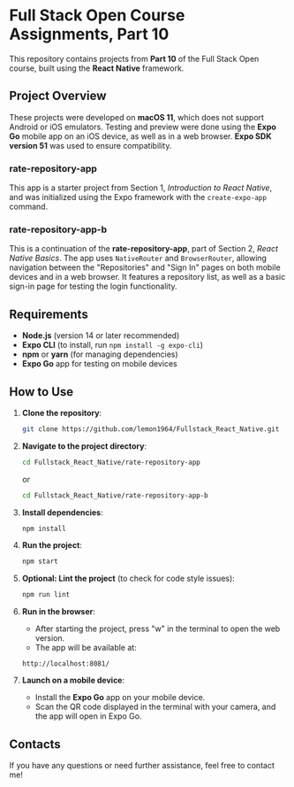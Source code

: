 # Full Stack Open Course Assignments, Part 10

This repository contains projects from **Part 10** of the Full Stack Open course, built using the **React Native** framework.

## Project Overview

These projects were developed on **macOS 11**, which does not support Android or iOS emulators. Testing and preview were done using the **Expo Go** mobile app on an iOS device, as well as in a web browser. **Expo SDK version 51** was used to ensure compatibility.

### **rate-repository-app**

This app is a starter project from Section 1, *Introduction to React Native*, and was initialized using the Expo framework with the `create-expo-app` command.

### **rate-repository-app-b**

This is a continuation of the **rate-repository-app**, part of Section 2, *React Native Basics*. The app uses `NativeRouter` and `BrowserRouter`, allowing navigation between the "Repositories" and "Sign In" pages on both mobile devices and in a web browser. It features a repository list, as well as a basic sign-in page for testing the login functionality.

## Requirements

- **Node.js** (version 14 or later recommended)
- **Expo CLI** (to install, run `npm install -g expo-cli`)
- **npm** or **yarn** (for managing dependencies)
- **Expo Go** app for testing on mobile devices

## How to Use

1. **Clone the repository**:
    ```sh
    git clone https://github.com/lemon1964/Fullstack_React_Native.git
    ```

2. **Navigate to the project directory**:
    ```sh
    cd Fullstack_React_Native/rate-repository-app
    ```
    or
    ```sh
    cd Fullstack_React_Native/rate-repository-app-b
    ```

3. **Install dependencies**:
    ```sh
    npm install
    ```

4. **Run the project**:
    ```sh
    npm start
    ```

5. **Optional: Lint the project** (to check for code style issues):
    ```sh
    npm run lint
    ```

6. **Run in the browser**:
    - After starting the project, press "w" in the terminal to open the web version.
    - The app will be available at:
    ```
    http://localhost:8081/
    ```

7. **Launch on a mobile device**:
    - Install the **Expo Go** app on your mobile device.
    - Scan the QR code displayed in the terminal with your camera, and the app will open in Expo Go.

## Contacts

If you have any questions or need further assistance, feel free to contact me!

